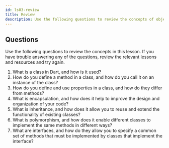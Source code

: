 ```yaml
---
id: ls03-review
title: Review
description: Use the following questions to review the concepts of object oriented programming in Dart. This is a very important concept to understand if you wish to learn Flutter. If you have trouble answering any of the questions, review the relevant lessons and resources and try again.
---
```


## Questions

Use the following questions to review the concepts in this lesson. If you have trouble answering any of the questions, review the relevant lessons and resources and try again.

1. What is a class in Dart, and how is it used?
2. How do you define a method in a class, and how do you call it on an instance of the class?
3. How do you define and use properties in a class, and how do they differ from methods?
4. What is encapsulation, and how does it help to improve the design and organization of your code?
5. What is inheritance, and how does it allow you to reuse and extend the functionality of existing classes?
6. What is polymorphism, and how does it enable different classes to implement the same methods in different ways?
7. What are interfaces, and how do they allow you to specify a common set of methods that must be implemented by classes that implement the interface?